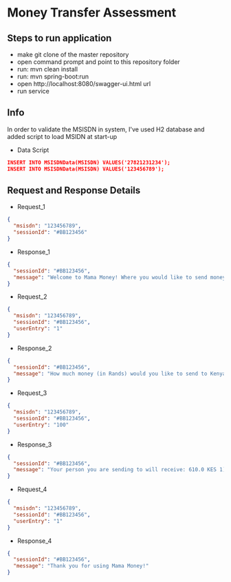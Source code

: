 # Money Transfer Assessment

## Steps to run application
* make git clone of the master repository
* open command prompt and point to this repository folder
* run: mvn clean install
* run: mvn spring-boot:run
* open http://localhost:8080/swagger-ui.html url
* run service

## Info
In order to validate the MSISDN in system, I've used H2 database and added script to load MSIDN at start-up

* Data Script
```json
INSERT INTO MSISDNData(MSISDN) VALUES('27821231234');
INSERT INTO MSISDNData(MSISDN) VALUES('123456789');
```

## Request and Response Details

* Request_1
```json
{
  "msisdn": "123456789",
  "sessionId": "#BB123456"
}
```
* Response_1
```json
{
  "sessionId": "#BB123456",
  "message": "Welcome to Mama Money! Where you would like to send money today? 1) Kenya 2) Malawi"
}
```

* Request_2
```json
{
  "msisdn": "123456789",
  "sessionId": "#BB123456",
  "userEntry": "1"
}
```
* Response_2
```json
{
  "sessionId": "#BB123456",
  "message": "How much money (in Rands) would you like to send to Kenya"
}
```

* Request_3
```json
{
  "msisdn": "123456789",
  "sessionId": "#BB123456",
  "userEntry": "100"
}
```
* Response_3
```json
{
  "sessionId": "#BB123456",
  "message": "Your person you are sending to will receive: 610.0 KES 1) Ok"
}
```

* Request_4
```json
{
  "msisdn": "123456789",
  "sessionId": "#BB123456",
  "userEntry": "1"
}
```
* Response_4
```json
{
  "sessionId": "#BB123456",
  "message": "Thank you for using Mama Money!"
}
```

